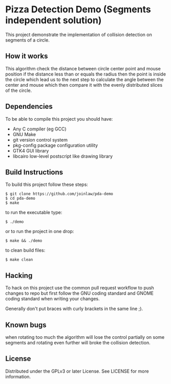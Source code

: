 # Pizza Detection Demo (Segments independent solution)

This project demonstrate the implementation of collision detection on segments of a circle.

## How it works

This algorithm check the distance between circle center point and mouse position if the distance less than or equals the radius then the point is inside the circle which lead us to the next step to calculate the angle between the center and mouse which then compare it with the evenly distributed slices of the circle.


## Dependencies

To be able to compile this project you should have:

* Any C compiler (eg GCC)
* GNU Make
* git version control system
* pkg-config package configuration utility
* GTK4 GUI library
* libcairo low-level postscript like drawing library

## Build Instructions

To build this project follow these steps:

	$ git clone https://github.com/joinlaw/pda-demo
	$ cd pda-demo
	$ make

to run the executable type:

	$ ./demo

or to run the project in one drop:

	$ make && ./demo

to clean build files:

	$ make clean

## Hacking

To hack on this project use the common pull request workflow to push changes to repo but first follow the GNU coding standard and GNOME coding standard when writing your changes.

Generally don't put braces with curly brackets in the same line ;).

## Known bugs

when rotating too much the algorithm will lose the control partially on some segments and rotating even further will broke the collision detection.

## License

Distributed under the GPLv3 or later License. See LICENSE for more information.

